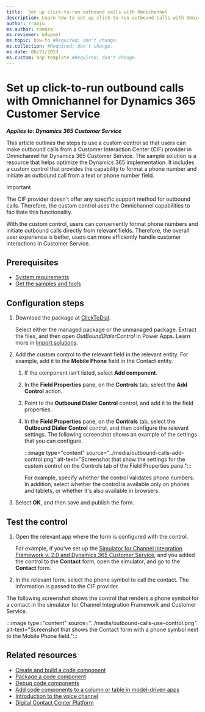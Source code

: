 ```yaml
---
title:  Set up click-to-run outbound calls with Omnichannel
description: Learn how to set up click-to-run outbound calls with Omnichannel for Dynamics 365 Customer Service. Find the link to get the sample solution here.
author: rramju
ms.author: ramara
ms.reviewer: edupont
ms.topic: how-to #Required; don't change.
ms.collection: #Required; don't change.
ms.date: 06/21/2023
ms.custom: bap-template #Required; don't change.
---
```


# Set up click-to-run outbound calls with Omnichannel for Dynamics 365 Customer Service

***Applies to: Dynamics 365 Customer Service***

This article outlines the steps to use a custom control so that users can make outbound calls from a Customer Interaction Center (CIF) provider in Omnichannel for Dynamics 365 Customer Service. The sample solution is a resource that helps optimize the Dynamics 365 implementation. It includes a custom control that provides the capability to format a phone number and initiate an outbound call from a text or phone number field.

> [!IMPORTANT]
> The CIF provider doesn't offer any specific support method for outbound calls. Therefore, the custom control uses the Omnichannel capabilities to facilitate this functionality.

With the custom control, users can conveniently format phone numbers and initiate outbound calls directly from relevant fields. Therefore, the overall user experience is better, users can more efficiently handle customer interactions in Customer Service.

## Prerequisites

- [System requirements](/dynamics365/customer-service/channel-integration-framework/v2/system-requirements-channel-integration-framework-v2)
- [Get the samples and tools](https://github.com/microsoft/Dynamics-365-FastTrack-Implementation-Assets/tree/master/Customer%20Service/Channel%20Integration%20Framework%20v2.0/ClickToDial/)

## Configuration steps

1. Download the package at [ClickToDial](https://github.com/microsoft/Dynamics-365-FastTrack-Implementation-Assets/tree/master/Customer%20Service/Channel%20Integration%20Framework%20v2.0/ClickToDial/Solutions).

    Select either the managed package or the unmanaged package. Extract the files, and then open *OutBoundDialerControl* in Power Apps. Learn more in [Import solutions](/power-apps/maker/data-platform/import-update-export-solutions).

1. Add the custom control to the relevant field in the relevant entity. For example, add it to the **Mobile Phone** field in the Contact entity.

    1. If the component isn't listed, select **Add component**.
    1. In the **Field Properties** pane, on the **Controls** tab, select the **Add Control** action.
    1. Point to the **Outbound Dialer Control** control, and add it to the field properties.
    1. In the **Field Properties** pane, on the **Controls** tab, select the **Outbound Dialer Control** control, and then configure the relevant settings. The following screenshot shows an example of the settings that you can configure.

        :::image type="content" source="../media/outbound-calls-add-control.png" alt-text="Screenshot that show the settings for the custom control on the Controls tab of the Field Properties pane.":::

        For example, specify whether the control validates phone numbers. In addition, select whether the control is available only on phones and tablets, or whether it's also available in browsers.

1. Select **OK**, and then save and publish the form.

## Test the control

1. Open the relevant app where the form is configured with the control.

    For example, if you've set up the [Simulator for Channel Integration Framework v. 2.0 and Dynamics 365 Customer Service](cs-set-up-cif2-simulator.md), and you added the control to the **Contact** form, open the simulator, and go to the **Contact** form.

1. In the relevant form, select the phone symbol to call the contact. The information is passed to the CIF provider.

The following screenshot shows the control that renders a phone symbol for a contact in the simulator for Channel Integration Framework and Customer Service.

:::image type="content" source="../media/outbound-calls-use-control.png" alt-text="Screenshot that shows the Contact form with a phone symbol next to the Mobile Phone field.":::

## Related resources

- [Create and build a code component](/power-apps/developer/component-framework/create-custom-controls-using-pcf)
- [Package a code component](/power-apps/developer/component-framework/import-custom-controls)
- [Debug code components](/power-apps/developer/component-framework/debugging-custom-controls)
- [Add code components to a column or table in model-driven apps](/power-apps/developer/component-framework/add-custom-controls-to-a-field-or-entity)
- [Introduction to the voice channel](/dynamics365/customer-service/voice-channel)
- [Digital Contact Center Platform](/digital-contact-center-platform/)

<!--## Next steps-->

<!--## Tags

*Industries*: Contact center

*Products*: Dynamics 365 Customer Service

*Topics*: Outbound Dialer, Third Party Channel Provider-->
